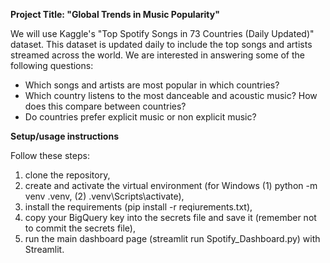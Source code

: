 **Project Title: "Global Trends in Music Popularity"**

We will use Kaggle's "Top Spotify Songs in 73 Countries (Daily Updated)" dataset. This dataset is updated daily to include the top songs and artists streamed across the world. We are interested in answering some of the following questions:

- Which songs and artists are most popular in which countries?
- Which country listens to the most danceable and acoustic music? How does this compare between countries?
- Do countries prefer explicit music or non explicit music?

**Setup/usage instructions**

Follow these steps: 
1. clone the repository, 
2. create and activate the virtual environment (for Windows (1) python -m venv .venv, (2) .venv\Scripts\activate), 
3. install the requirements (pip install -r reqiurements.txt), 
4. copy your BigQuery key into the secrets file and save it (remember not to commit the secrets file), 
5. run the main dashboard page (streamlit run Spotify_Dashboard.py) with Streamlit.
